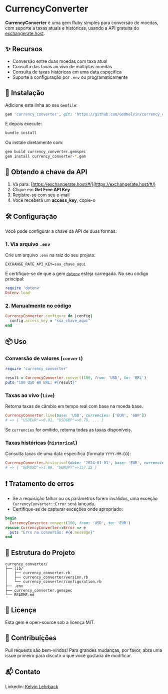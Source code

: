 # CurrencyConverter

**CurrencyConverter** é uma gem Ruby simples para conversão de moedas, com suporte a taxas atuais e históricas, usando a API gratuita do [exchangerate.host](https://exchangerate.host/).

## ✨ Recursos

- Conversão entre duas moedas com taxa atual
- Consulta das taxas ao vivo de múltiplas moedas
- Consulta de taxas históricas em uma data específica
- Suporte a configuração por `.env` ou programaticamente

## 🔧 Instalação

Adicione esta linha ao seu `Gemfile`:

```ruby
gem 'currency_converter', git: 'https://github.com/GodKelvin/currency_converter.git',  tag: 'v0.1.0'
```

E depois execute:

```bash
bundle install
```

Ou instale diretamente com:

```bash
gem build currency_converter.gemspec
gem install currency_converter-*.gem
```

## 🔑 Obtendo a chave da API

1. Vá para: [https://exchangerate.host/#/](https://exchangerate.host/#/)
2. Clique em **Get Free API Key**
3. Registre-se com seu e-mail
4. Você receberá um **access_key**, copie-o

## 🛠️ Configuração

Você pode configurar a chave da API de duas formas:

### 1. Via arquivo `.env`

Crie um arquivo `.env` na raiz do seu projeto:

```env
EXCHANGE_RATE_API_KEY=sua_chave_aqui
```

E certifique-se de que a gem [`dotenv`](https://github.com/bkeepers/dotenv) esteja carregada. No seu código principal:

```ruby
require 'dotenv'
Dotenv.load
```

### 2. Manualmente no código

```ruby
CurrencyConverter.configure do |config|
  config.access_key = "sua_chave_aqui"
end
```

## 📦 Uso

### Conversão de valores (`convert`)

```ruby
require 'currency_converter'

result = CurrencyConverter.convert(100, from: 'USD', to: 'BRL')
puts "100 USD em BRL: #{result}"
```

### Taxas ao vivo (`live`)

Retorna taxas de câmbio em tempo real com base na moeda base.

```ruby
CurrencyConverter.live(base: 'USD', currencies: ['EUR', 'GBP'])
# => { "USDEUR"=>0.91, "USDGBP"=>0.78, ... }
```

Se `currencies` for omitido, retorna todas as taxas disponíveis.

### Taxas históricas (`historical`)

Consulta taxas de uma data específica (formato `YYYY-MM-DD`):

```ruby
CurrencyConverter.historical(date: '2024-01-01', base: 'EUR', currencies: ['USD', 'JPY'])
# => { "EURUSD"=>1.09, "EURJPY"=>157.15 }
```

## ❗ Tratamento de erros

- Se a requisição falhar ou os parâmetros forem inválidos, uma exceção `CurrencyConverter::Error` será lançada.
- Certifique-se de capturar exceções onde apropriado:

```ruby
begin
  CurrencyConverter.convert(100, from: 'USD', to: 'EUR')
rescue CurrencyConverter::Error => e
  puts "Erro na conversão: #{e.message}"
end
```

## 📁 Estrutura do Projeto

```
currency_converter/
├── lib/
│   ├── currency_converter.rb
│   ├── currency_converter/version.rb
│   └── currency_converter/configuration.rb
├── .env
├── currency_converter.gemspec
└── README.md
```

## 📄 Licença

Esta gem é open-source sob a licença MIT.

## 🤝 Contribuições

Pull requests são bem-vindos! Para grandes mudanças, por favor, abra uma issue primeiro para discutir o que você gostaria de modificar.

## 📬 Contato

Linkedin: [Kelvin Lehrback](https://www.linkedin.com/in/kelvin-lehrback/)
